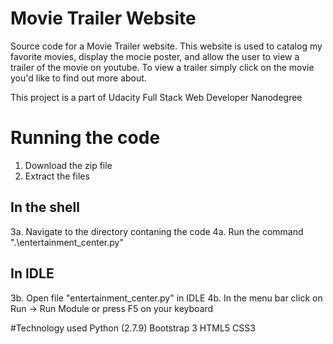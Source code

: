 # Movie Trailer Website
Source code for a Movie Trailer website.
This website is used to catalog my favorite movies, display the mocie poster,
and allow the user to view a trailer of the movie on youtube. To view a trailer
simply click on the movie you'd like to find out more about.

This project is a part of Udacity Full Stack Web Developer Nanodegree

# Running the code
1. Download the zip file
2. Extract the files
## In the shell
3a. Navigate to the directory contaning the code
4a. Run the command ".\entertainment_center.py"
## In IDLE
3b. Open file "entertainment_center.py" in IDLE
4b. In the menu bar click on Run -> Run Module or press F5 on your keyboard

#Technology used
Python (2.7.9)
Bootstrap 3
HTML5
CSS3